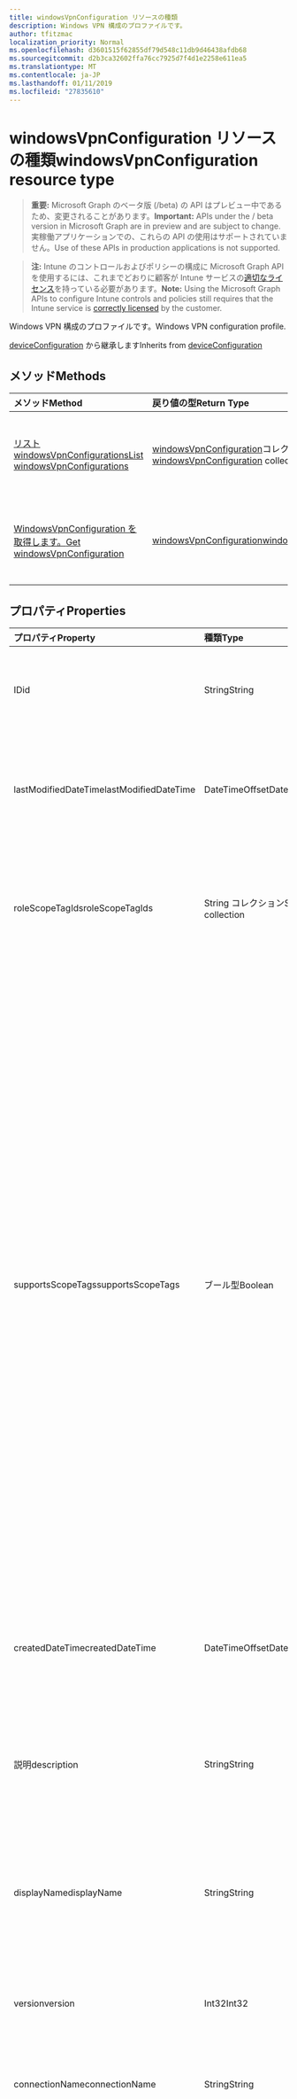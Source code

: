 ```yaml
---
title: windowsVpnConfiguration リソースの種類
description: Windows VPN 構成のプロファイルです。
author: tfitzmac
localization_priority: Normal
ms.openlocfilehash: d3601515f62855df79d548c11db9d46438afdb68
ms.sourcegitcommit: d2b3ca32602ffa76cc7925d7f4d1e2258e611ea5
ms.translationtype: MT
ms.contentlocale: ja-JP
ms.lasthandoff: 01/11/2019
ms.locfileid: "27835610"
---
```

# <a name="windowsvpnconfiguration-resource-type"></a><span data-ttu-id="857a2-103">windowsVpnConfiguration リソースの種類</span><span class="sxs-lookup"><span data-stu-id="857a2-103">windowsVpnConfiguration resource type</span></span>

> <span data-ttu-id="857a2-104">**重要:** Microsoft Graph のベータ版 (/beta) の API はプレビュー中であるため、変更されることがあります。</span><span class="sxs-lookup"><span data-stu-id="857a2-104">**Important:** APIs under the / beta version in Microsoft Graph are in preview and are subject to change.</span></span> <span data-ttu-id="857a2-105">実稼働アプリケーションでの、これらの API の使用はサポートされていません。</span><span class="sxs-lookup"><span data-stu-id="857a2-105">Use of these APIs in production applications is not supported.</span></span>

> <span data-ttu-id="857a2-106">**注:** Intune のコントロールおよびポリシーの構成に Microsoft Graph API を使用するには、これまでどおりに顧客が Intune サービスの[適切なライセンス](https://go.microsoft.com/fwlink/?linkid=839381)を持っている必要があります。</span><span class="sxs-lookup"><span data-stu-id="857a2-106">**Note:** Using the Microsoft Graph APIs to configure Intune controls and policies still requires that the Intune service is [correctly licensed](https://go.microsoft.com/fwlink/?linkid=839381) by the customer.</span></span>

<span data-ttu-id="857a2-107">Windows VPN 構成のプロファイルです。</span><span class="sxs-lookup"><span data-stu-id="857a2-107">Windows VPN configuration profile.</span></span>

<span data-ttu-id="857a2-108">[deviceConfiguration](../resources/intune-deviceconfig-deviceconfiguration.md) から継承します</span><span class="sxs-lookup"><span data-stu-id="857a2-108">Inherits from [deviceConfiguration](../resources/intune-deviceconfig-deviceconfiguration.md)</span></span>

## <a name="methods"></a><span data-ttu-id="857a2-109">メソッド</span><span class="sxs-lookup"><span data-stu-id="857a2-109">Methods</span></span>
|<span data-ttu-id="857a2-110">メソッド</span><span class="sxs-lookup"><span data-stu-id="857a2-110">Method</span></span>|<span data-ttu-id="857a2-111">戻り値の型</span><span class="sxs-lookup"><span data-stu-id="857a2-111">Return Type</span></span>|<span data-ttu-id="857a2-112">説明</span><span class="sxs-lookup"><span data-stu-id="857a2-112">Description</span></span>|
|:---|:---|:---|
|[<span data-ttu-id="857a2-113">リスト windowsVpnConfigurations</span><span class="sxs-lookup"><span data-stu-id="857a2-113">List windowsVpnConfigurations</span></span>](../api/intune-deviceconfig-windowsvpnconfiguration-list.md)|<span data-ttu-id="857a2-114">[windowsVpnConfiguration](../resources/intune-deviceconfig-windowsvpnconfiguration.md)コレクション</span><span class="sxs-lookup"><span data-stu-id="857a2-114">[windowsVpnConfiguration](../resources/intune-deviceconfig-windowsvpnconfiguration.md) collection</span></span>|<span data-ttu-id="857a2-115">[WindowsVpnConfiguration](../resources/intune-deviceconfig-windowsvpnconfiguration.md)オブジェクトのプロパティと関係を一覧表示します。</span><span class="sxs-lookup"><span data-stu-id="857a2-115">List properties and relationships of the [windowsVpnConfiguration](../resources/intune-deviceconfig-windowsvpnconfiguration.md) objects.</span></span>|
|[<span data-ttu-id="857a2-116">WindowsVpnConfiguration を取得します。</span><span class="sxs-lookup"><span data-stu-id="857a2-116">Get windowsVpnConfiguration</span></span>](../api/intune-deviceconfig-windowsvpnconfiguration-get.md)|[<span data-ttu-id="857a2-117">windowsVpnConfiguration</span><span class="sxs-lookup"><span data-stu-id="857a2-117">windowsVpnConfiguration</span></span>](../resources/intune-deviceconfig-windowsvpnconfiguration.md)|<span data-ttu-id="857a2-118">[WindowsVpnConfiguration](../resources/intune-deviceconfig-windowsvpnconfiguration.md)オブジェクトのプロパティと関係を参照してください。</span><span class="sxs-lookup"><span data-stu-id="857a2-118">Read properties and relationships of the [windowsVpnConfiguration](../resources/intune-deviceconfig-windowsvpnconfiguration.md) object.</span></span>|

## <a name="properties"></a><span data-ttu-id="857a2-119">プロパティ</span><span class="sxs-lookup"><span data-stu-id="857a2-119">Properties</span></span>
|<span data-ttu-id="857a2-120">プロパティ</span><span class="sxs-lookup"><span data-stu-id="857a2-120">Property</span></span>|<span data-ttu-id="857a2-121">種類</span><span class="sxs-lookup"><span data-stu-id="857a2-121">Type</span></span>|<span data-ttu-id="857a2-122">説明</span><span class="sxs-lookup"><span data-stu-id="857a2-122">Description</span></span>|
|:---|:---|:---|
|<span data-ttu-id="857a2-123">ID</span><span class="sxs-lookup"><span data-stu-id="857a2-123">id</span></span>|<span data-ttu-id="857a2-124">String</span><span class="sxs-lookup"><span data-stu-id="857a2-124">String</span></span>|<span data-ttu-id="857a2-125">エンティティのキー。</span><span class="sxs-lookup"><span data-stu-id="857a2-125">Key of the entity.</span></span> <span data-ttu-id="857a2-126">[deviceConfiguration](../resources/intune-deviceconfig-deviceconfiguration.md) から継承します</span><span class="sxs-lookup"><span data-stu-id="857a2-126">Inherited from [deviceConfiguration](../resources/intune-deviceconfig-deviceconfiguration.md)</span></span>|
|<span data-ttu-id="857a2-127">lastModifiedDateTime</span><span class="sxs-lookup"><span data-stu-id="857a2-127">lastModifiedDateTime</span></span>|<span data-ttu-id="857a2-128">DateTimeOffset</span><span class="sxs-lookup"><span data-stu-id="857a2-128">DateTimeOffset</span></span>|<span data-ttu-id="857a2-129">オブジェクトが最後に変更された DateTime。</span><span class="sxs-lookup"><span data-stu-id="857a2-129">DateTime the object was last modified.</span></span> <span data-ttu-id="857a2-130">[deviceConfiguration](../resources/intune-deviceconfig-deviceconfiguration.md) から継承します</span><span class="sxs-lookup"><span data-stu-id="857a2-130">Inherited from [deviceConfiguration](../resources/intune-deviceconfig-deviceconfiguration.md)</span></span>|
|<span data-ttu-id="857a2-131">roleScopeTagIds</span><span class="sxs-lookup"><span data-stu-id="857a2-131">roleScopeTagIds</span></span>|<span data-ttu-id="857a2-132">String コレクション</span><span class="sxs-lookup"><span data-stu-id="857a2-132">String collection</span></span>|<span data-ttu-id="857a2-133">このエンティティ インスタンスのスコープのタグのリストです。</span><span class="sxs-lookup"><span data-stu-id="857a2-133">List of Scope Tags for this Entity instance.</span></span> <span data-ttu-id="857a2-134">[deviceConfiguration](../resources/intune-deviceconfig-deviceconfiguration.md) から継承します</span><span class="sxs-lookup"><span data-stu-id="857a2-134">Inherited from [deviceConfiguration](../resources/intune-deviceconfig-deviceconfiguration.md)</span></span>|
|<span data-ttu-id="857a2-135">supportsScopeTags</span><span class="sxs-lookup"><span data-stu-id="857a2-135">supportsScopeTags</span></span>|<span data-ttu-id="857a2-136">ブール型</span><span class="sxs-lookup"><span data-stu-id="857a2-136">Boolean</span></span>|<span data-ttu-id="857a2-137">デバイスの構成を基になるスコープのタグの割り当てをサポートしているかどうかを示します。</span><span class="sxs-lookup"><span data-stu-id="857a2-137">Indicates whether or not the underlying Device Configuration supports the assignment of scope tags.</span></span> <span data-ttu-id="857a2-138">この値が false であり、エンティティをスコープ指定されたユーザーには表示されませんがある場合、ScopeTags プロパティに割り当てることは許可されていません。</span><span class="sxs-lookup"><span data-stu-id="857a2-138">Assigning to the ScopeTags property is not allowed when this value is false and entities will not be visible to scoped users.</span></span> <span data-ttu-id="857a2-139">これは、Silverlight で作成されたレガシ ポリシーに対して発生し、削除して、Azure ポータル内のポリシーを再作成することで解決できます。</span><span class="sxs-lookup"><span data-stu-id="857a2-139">This occurs for Legacy policies created in Silverlight and can be resolved by deleting and recreating the policy in the Azure Portal.</span></span> <span data-ttu-id="857a2-140">このプロパティは読み取りのみ可能です。</span><span class="sxs-lookup"><span data-stu-id="857a2-140">This property is read-only.</span></span> <span data-ttu-id="857a2-141">[deviceConfiguration](../resources/intune-deviceconfig-deviceconfiguration.md) から継承します</span><span class="sxs-lookup"><span data-stu-id="857a2-141">Inherited from [deviceConfiguration](../resources/intune-deviceconfig-deviceconfiguration.md)</span></span>|
|<span data-ttu-id="857a2-142">createdDateTime</span><span class="sxs-lookup"><span data-stu-id="857a2-142">createdDateTime</span></span>|<span data-ttu-id="857a2-143">DateTimeOffset</span><span class="sxs-lookup"><span data-stu-id="857a2-143">DateTimeOffset</span></span>|<span data-ttu-id="857a2-144">オブジェクトが作成された DateTime。</span><span class="sxs-lookup"><span data-stu-id="857a2-144">DateTime the object was created.</span></span> <span data-ttu-id="857a2-145">[deviceConfiguration](../resources/intune-deviceconfig-deviceconfiguration.md) から継承します</span><span class="sxs-lookup"><span data-stu-id="857a2-145">Inherited from [deviceConfiguration](../resources/intune-deviceconfig-deviceconfiguration.md)</span></span>|
|<span data-ttu-id="857a2-146">説明</span><span class="sxs-lookup"><span data-stu-id="857a2-146">description</span></span>|<span data-ttu-id="857a2-147">String</span><span class="sxs-lookup"><span data-stu-id="857a2-147">String</span></span>|<span data-ttu-id="857a2-148">デバイス構成について管理者が提供した説明。</span><span class="sxs-lookup"><span data-stu-id="857a2-148">Admin provided description of the Device Configuration.</span></span> <span data-ttu-id="857a2-149">[deviceConfiguration](../resources/intune-deviceconfig-deviceconfiguration.md) から継承します</span><span class="sxs-lookup"><span data-stu-id="857a2-149">Inherited from [deviceConfiguration](../resources/intune-deviceconfig-deviceconfiguration.md)</span></span>|
|<span data-ttu-id="857a2-150">displayName</span><span class="sxs-lookup"><span data-stu-id="857a2-150">displayName</span></span>|<span data-ttu-id="857a2-151">String</span><span class="sxs-lookup"><span data-stu-id="857a2-151">String</span></span>|<span data-ttu-id="857a2-152">デバイス構成について管理者が指定した名前。</span><span class="sxs-lookup"><span data-stu-id="857a2-152">Admin provided name of the device configuration.</span></span> <span data-ttu-id="857a2-153">[deviceConfiguration](../resources/intune-deviceconfig-deviceconfiguration.md) から継承します</span><span class="sxs-lookup"><span data-stu-id="857a2-153">Inherited from [deviceConfiguration](../resources/intune-deviceconfig-deviceconfiguration.md)</span></span>|
|<span data-ttu-id="857a2-154">version</span><span class="sxs-lookup"><span data-stu-id="857a2-154">version</span></span>|<span data-ttu-id="857a2-155">Int32</span><span class="sxs-lookup"><span data-stu-id="857a2-155">Int32</span></span>|<span data-ttu-id="857a2-156">デバイス構成のバージョン。</span><span class="sxs-lookup"><span data-stu-id="857a2-156">Version of the device configuration.</span></span> <span data-ttu-id="857a2-157">[deviceConfiguration](../resources/intune-deviceconfig-deviceconfiguration.md) から継承します</span><span class="sxs-lookup"><span data-stu-id="857a2-157">Inherited from [deviceConfiguration](../resources/intune-deviceconfig-deviceconfiguration.md)</span></span>|
|<span data-ttu-id="857a2-158">connectionName</span><span class="sxs-lookup"><span data-stu-id="857a2-158">connectionName</span></span>|<span data-ttu-id="857a2-159">String</span><span class="sxs-lookup"><span data-stu-id="857a2-159">String</span></span>|<span data-ttu-id="857a2-160">接続名がユーザーに表示されます。</span><span class="sxs-lookup"><span data-stu-id="857a2-160">Connection name displayed to the user.</span></span>|
|<span data-ttu-id="857a2-161">サーバー</span><span class="sxs-lookup"><span data-stu-id="857a2-161">servers</span></span>|<span data-ttu-id="857a2-162">[vpnServer](../resources/intune-deviceconfig-vpnserver.md)コレクション</span><span class="sxs-lookup"><span data-stu-id="857a2-162">[vpnServer](../resources/intune-deviceconfig-vpnserver.md) collection</span></span>|<span data-ttu-id="857a2-163">ネットワーク上の VPN サーバーの一覧です。</span><span class="sxs-lookup"><span data-stu-id="857a2-163">List of VPN Servers on the network.</span></span> <span data-ttu-id="857a2-164">エンド ・ ユーザーがこれらのネットワークの場所にアクセスできることを確認します。</span><span class="sxs-lookup"><span data-stu-id="857a2-164">Make sure end users can access these network locations.</span></span> <span data-ttu-id="857a2-165">このコレクションには、最大で 500 個の要素を含めることができます。</span><span class="sxs-lookup"><span data-stu-id="857a2-165">This collection can contain a maximum of 500 elements.</span></span>|
|<span data-ttu-id="857a2-166">customXml</span><span class="sxs-lookup"><span data-stu-id="857a2-166">customXml</span></span>|<span data-ttu-id="857a2-167">Binary</span><span class="sxs-lookup"><span data-stu-id="857a2-167">Binary</span></span>|<span data-ttu-id="857a2-168">VPN 接続を構成するユーザー設定の XML コマンドです。</span><span class="sxs-lookup"><span data-stu-id="857a2-168">Custom XML commands that configures the VPN connection.</span></span> <span data-ttu-id="857a2-169">(UTF8 でエンコードされたバイト配列)</span><span class="sxs-lookup"><span data-stu-id="857a2-169">(UTF8 encoded byte array)</span></span>|

## <a name="relationships"></a><span data-ttu-id="857a2-170">リレーションシップ</span><span class="sxs-lookup"><span data-stu-id="857a2-170">Relationships</span></span>
|<span data-ttu-id="857a2-171">リレーションシップ</span><span class="sxs-lookup"><span data-stu-id="857a2-171">Relationship</span></span>|<span data-ttu-id="857a2-172">型</span><span class="sxs-lookup"><span data-stu-id="857a2-172">Type</span></span>|<span data-ttu-id="857a2-173">説明</span><span class="sxs-lookup"><span data-stu-id="857a2-173">Description</span></span>|
|:---|:---|:---|
|<span data-ttu-id="857a2-174">groupAssignments</span><span class="sxs-lookup"><span data-stu-id="857a2-174">groupAssignments</span></span>|<span data-ttu-id="857a2-175">[deviceConfigurationGroupAssignment](../resources/intune-deviceconfig-deviceconfigurationgroupassignment.md)コレクション</span><span class="sxs-lookup"><span data-stu-id="857a2-175">[deviceConfigurationGroupAssignment](../resources/intune-deviceconfig-deviceconfigurationgroupassignment.md) collection</span></span>|<span data-ttu-id="857a2-176">デバイスの構成プロファイルのグループ割り当てのリストです。</span><span class="sxs-lookup"><span data-stu-id="857a2-176">The list of group assignments for the device configuration profile.</span></span> <span data-ttu-id="857a2-177">[deviceConfiguration](../resources/intune-deviceconfig-deviceconfiguration.md) から継承します</span><span class="sxs-lookup"><span data-stu-id="857a2-177">Inherited from [deviceConfiguration](../resources/intune-deviceconfig-deviceconfiguration.md)</span></span>|
|<span data-ttu-id="857a2-178">assignments</span><span class="sxs-lookup"><span data-stu-id="857a2-178">assignments</span></span>|<span data-ttu-id="857a2-179">[deviceConfigurationAssignment](../resources/intune-deviceconfig-deviceconfigurationassignment.md) コレクション</span><span class="sxs-lookup"><span data-stu-id="857a2-179">[deviceConfigurationAssignment](../resources/intune-deviceconfig-deviceconfigurationassignment.md) collection</span></span>|<span data-ttu-id="857a2-180">デバイスの構成プロファイルの割り当てのリスト。</span><span class="sxs-lookup"><span data-stu-id="857a2-180">The list of assignments for the device configuration profile.</span></span> <span data-ttu-id="857a2-181">[deviceConfiguration](../resources/intune-deviceconfig-deviceconfiguration.md) から継承します</span><span class="sxs-lookup"><span data-stu-id="857a2-181">Inherited from [deviceConfiguration](../resources/intune-deviceconfig-deviceconfiguration.md)</span></span>|
|<span data-ttu-id="857a2-182">deviceStatuses</span><span class="sxs-lookup"><span data-stu-id="857a2-182">deviceStatuses</span></span>|<span data-ttu-id="857a2-183">[deviceConfigurationDeviceStatus](../resources/intune-deviceconfig-deviceconfigurationdevicestatus.md) コレクション</span><span class="sxs-lookup"><span data-stu-id="857a2-183">[deviceConfigurationDeviceStatus](../resources/intune-deviceconfig-deviceconfigurationdevicestatus.md) collection</span></span>|<span data-ttu-id="857a2-184">デバイスごとのデバイス構成のインストール状況。</span><span class="sxs-lookup"><span data-stu-id="857a2-184">Device configuration installation status by device.</span></span> <span data-ttu-id="857a2-185">[deviceConfiguration](../resources/intune-deviceconfig-deviceconfiguration.md) から継承します</span><span class="sxs-lookup"><span data-stu-id="857a2-185">Inherited from [deviceConfiguration](../resources/intune-deviceconfig-deviceconfiguration.md)</span></span>|
|<span data-ttu-id="857a2-186">userStatuses</span><span class="sxs-lookup"><span data-stu-id="857a2-186">userStatuses</span></span>|<span data-ttu-id="857a2-187">[deviceConfigurationUserStatus](../resources/intune-deviceconfig-deviceconfigurationuserstatus.md) コレクション</span><span class="sxs-lookup"><span data-stu-id="857a2-187">[deviceConfigurationUserStatus](../resources/intune-deviceconfig-deviceconfigurationuserstatus.md) collection</span></span>|<span data-ttu-id="857a2-188">ユーザーごとのデバイス構成のインストール状態です。</span><span class="sxs-lookup"><span data-stu-id="857a2-188">Device configuration installation status by user.</span></span> <span data-ttu-id="857a2-189">[deviceConfiguration](../resources/intune-deviceconfig-deviceconfiguration.md) から継承します</span><span class="sxs-lookup"><span data-stu-id="857a2-189">Inherited from [deviceConfiguration](../resources/intune-deviceconfig-deviceconfiguration.md)</span></span>|
|<span data-ttu-id="857a2-190">deviceStatusOverview</span><span class="sxs-lookup"><span data-stu-id="857a2-190">deviceStatusOverview</span></span>|[<span data-ttu-id="857a2-191">deviceConfigurationDeviceOverview</span><span class="sxs-lookup"><span data-stu-id="857a2-191">deviceConfigurationDeviceOverview</span></span>](../resources/intune-deviceconfig-deviceconfigurationdeviceoverview.md)|<span data-ttu-id="857a2-192">デバイス構成のデバイス状態の概要 ([deviceConfiguration](../resources/intune-deviceconfig-deviceconfiguration.md) から継承)</span><span class="sxs-lookup"><span data-stu-id="857a2-192">Device Configuration devices status overview Inherited from [deviceConfiguration](../resources/intune-deviceconfig-deviceconfiguration.md)</span></span>|
|<span data-ttu-id="857a2-193">userStatusOverview</span><span class="sxs-lookup"><span data-stu-id="857a2-193">userStatusOverview</span></span>|[<span data-ttu-id="857a2-194">deviceConfigurationUserOverview</span><span class="sxs-lookup"><span data-stu-id="857a2-194">deviceConfigurationUserOverview</span></span>](../resources/intune-deviceconfig-deviceconfigurationuseroverview.md)|<span data-ttu-id="857a2-195">デバイス構成のユーザー状態の概要 ([deviceConfiguration](../resources/intune-deviceconfig-deviceconfiguration.md) から継承)</span><span class="sxs-lookup"><span data-stu-id="857a2-195">Device Configuration users status overview Inherited from [deviceConfiguration](../resources/intune-deviceconfig-deviceconfiguration.md)</span></span>|
|<span data-ttu-id="857a2-196">deviceSettingStateSummaries</span><span class="sxs-lookup"><span data-stu-id="857a2-196">deviceSettingStateSummaries</span></span>|<span data-ttu-id="857a2-197">[settingStateDeviceSummary](../resources/intune-deviceconfig-settingstatedevicesummary.md) コレクション</span><span class="sxs-lookup"><span data-stu-id="857a2-197">[settingStateDeviceSummary](../resources/intune-deviceconfig-settingstatedevicesummary.md) collection</span></span>|<span data-ttu-id="857a2-198">デバイス構成設定状態のデバイスの要約 ([deviceConfiguration](../resources/intune-deviceconfig-deviceconfiguration.md) から継承)</span><span class="sxs-lookup"><span data-stu-id="857a2-198">Device Configuration Setting State Device Summary Inherited from [deviceConfiguration](../resources/intune-deviceconfig-deviceconfiguration.md)</span></span>|

## <a name="json-representation"></a><span data-ttu-id="857a2-199">JSON 表記</span><span class="sxs-lookup"><span data-stu-id="857a2-199">JSON Representation</span></span>
<span data-ttu-id="857a2-200">以下は、リソースの JSON 表記です。</span><span class="sxs-lookup"><span data-stu-id="857a2-200">Here is a JSON representation of the resource.</span></span>
<!-- {
  "blockType": "resource",
  "keyProperty": "id",
  "@odata.type": "microsoft.graph.windowsVpnConfiguration"
}
-->
``` json
{
  "@odata.type": "#microsoft.graph.windowsVpnConfiguration",
  "id": "String (identifier)",
  "lastModifiedDateTime": "String (timestamp)",
  "roleScopeTagIds": [
    "String"
  ],
  "supportsScopeTags": true,
  "createdDateTime": "String (timestamp)",
  "description": "String",
  "displayName": "String",
  "version": 1024,
  "connectionName": "String",
  "servers": [
    {
      "@odata.type": "microsoft.graph.vpnServer",
      "description": "String",
      "address": "String",
      "isDefaultServer": true
    }
  ],
  "customXml": "binary"
}
```





